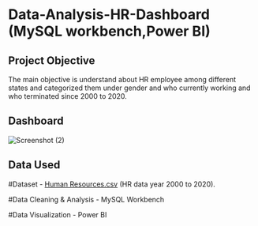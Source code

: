 # Data-Analysis-HR-Dashboard (MySQL workbench,Power BI)
## Project Objective
The main objective is understand about HR employee among different states and categorized them under gender and who currently working and who terminated since 2000 to 2020.

## Dashboard 
![Screenshot (2)](https://github.com/user-attachments/assets/a055c86b-e55e-4a33-b5eb-f6b0c59b5249)

## Data Used
#Dataset - [Human Resources.csv](https://github.com/user-attachments/files/17524254/Human.Resources.csv) (HR data year 2000 to 2020).

#Data Cleaning & Analysis - MySQL Workbench

#Data Visualization - Power BI



